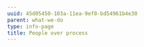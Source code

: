 ```yaml
---
uuid: 45d05450-103a-11ea-9ef0-bd54961b4e30
parent: what-we-do
type: info-page
title: People over process
---
```


